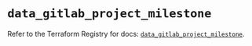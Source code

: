 # `data_gitlab_project_milestone`

Refer to the Terraform Registry for docs: [`data_gitlab_project_milestone`](https://registry.terraform.io/providers/gitlabhq/gitlab/18.0.0/docs/data-sources/project_milestone).
